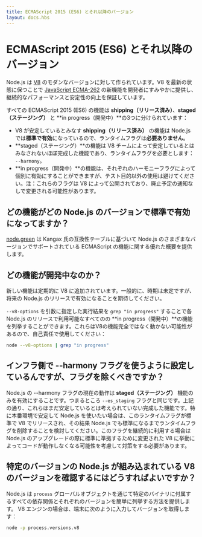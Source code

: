 ```yaml
---
title: ECMAScript 2015 (ES6) とそれ以降のバージョン
layout: docs.hbs
---
```


# ECMAScript 2015 (ES6) とそれ以降のバージョン

Node.js は [V8](https://v8.dev/) のモダンなバージョンに対して作られています。V8 を最新の状態に保つことで [JavaScript ECMA-262](http://www.ecma-international.org/publications/standards/Ecma-262.htm) の新機能を開発者にすみやかに提供し、継続的なパフォーマンスと安定性の向上を保証しています。

すべての ECMAScript 2015 (ES6) の機能は **shipping（リリース済み）**、**staged（ステージング）** と **in progress（開発中）**の3つに分けられています：

- V8 が安定しているとみなす **shipping（リリース済み）** の機能は Node.js では**標準で有効**になっているので、ランタイムフラグは**必要ありません**。
- **staged（ステージング）**の機能は V8 チームによって安定しているとはみなされないほぼ完成した機能であり、ランタイムフラグを必要とします： `--harmony`。
- **in progress（開発中）**の機能は、それぞれのハーモニーフラグによって個別に有効にすることができますが、テスト目的以外の使用は避けてください。注：これらのフラグは V8 によって公開されており、廃止予定の通知なしで変更される可能性があります。

## どの機能がどの Node.js のバージョンで標準で有効になってますか？

[node.green](https://node.green/) は Kangax 氏の互換性テーブルに基づいて Node.js のさまざまなバージョンでサポートされている ECMAScript の機能に関する優れた概要を提供します。

## どの機能が開発中なのか？

新しい機能は定期的に V8 に追加されています。一般的に、時期は未定ですが、将来の Node.js のリリースで有効になることを期待してください。

`--v8-options` を引数に指定した実行結果を `grep "in progress"` することで各 Node.js のリリースで利用可能なすべてのの **in progress（開発中）**の機能を列挙することができます。これらはV8の機能完全ではなく動かない可能性があるので、自己責任で使用してください：

```bash
node --v8-options | grep "in progress"
```

## インフラ側で --harmony フラグを使うように設定しているんですが、フラグを除くべきですか？

Node.js の --harmony フラグの現在の動作は **staged（ステージング）** 機能のみを有効にすることです。つまるところ `--es_staging` フラグと同じです。上記の通り、これらはまだ安定しているとは考えられていない完成した機能です。特に本番環境で安定して Node.js を使いたい場合は、このランタイムフラグが標準で V8 でリリースされ、その結果 Node.js でも標準になるまでランタイムフラグを削除することを検討してください。このフラグを継続的に利用する場合は Node.js のアップグレードの際に標準に準拠するために変更された V8 に挙動によってコードが動作しなくなる可能性を考慮して対策をする必要があります。

## 特定のバージョンの Node.js が組み込まれている V8 のバージョンを確認するにはどうすればよいですか？

Node.js は `process` グローバルオブジェクトを通じて特定のバイナリに付属するすべての依存関係とそれぞれのバージョンを簡単に列挙する方法を提供します。 V8 エンジンの場合は、端末に次のように入力してバージョンを取得します：

```bash
node -p process.versions.v8
```

